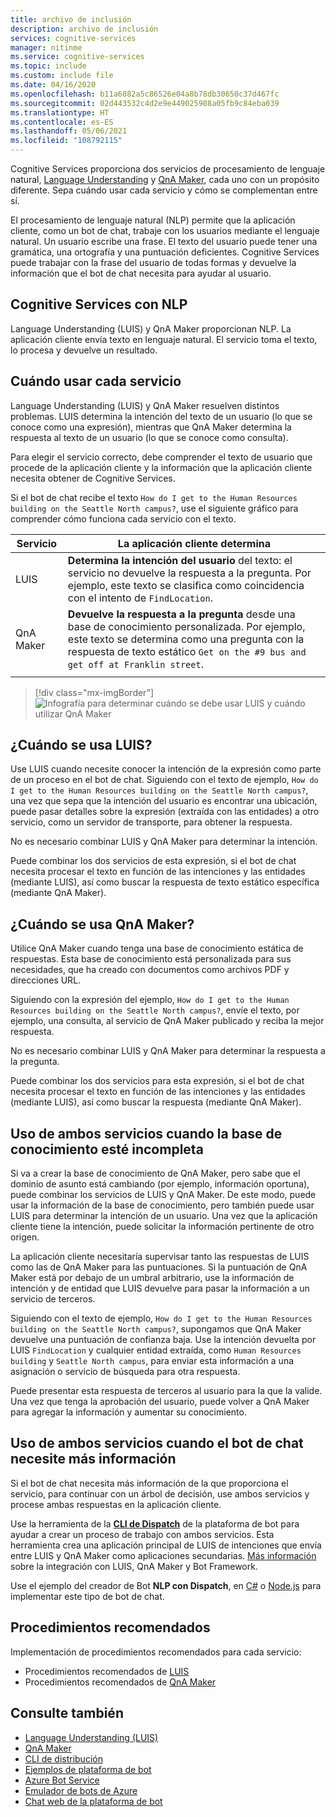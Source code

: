 ```yaml
---
title: archivo de inclusión
description: archivo de inclusión
services: cognitive-services
manager: nitinme
ms.service: cognitive-services
ms.topic: include
ms.custom: include file
ms.date: 04/16/2020
ms.openlocfilehash: b11a6082a5c86526e04a8b78db30650c37d467fc
ms.sourcegitcommit: 02d443532c4d2e9e449025908a05fb9c84eba039
ms.translationtype: HT
ms.contentlocale: es-ES
ms.lasthandoff: 05/06/2021
ms.locfileid: "108792115"
---
```

Cognitive Services proporciona dos servicios de procesamiento de lenguaje natural, [Language Understanding](../luis/what-is-luis.md) y [QnA Maker](../qnamaker/overview/overview.md), cada uno con un propósito diferente. Sepa cuándo usar cada servicio y cómo se complementan entre sí.

El procesamiento de lenguaje natural (NLP) permite que la aplicación cliente, como un bot de chat, trabaje con los usuarios mediante el lenguaje natural. Un usuario escribe una frase. El texto del usuario puede tener una gramática, una ortografía y una puntuación deficientes. Cognitive Services puede trabajar con la frase del usuario de todas formas y devuelve la información que el bot de chat necesita para ayudar al usuario.

## <a name="cognitive-services-with-nlp"></a>Cognitive Services con NLP

Language Understanding (LUIS) y QnA Maker proporcionan NLP. La aplicación cliente envía texto en lenguaje natural. El servicio toma el texto, lo procesa y devuelve un resultado.

## <a name="when-to-use-each-service"></a>Cuándo usar cada servicio

Language Understanding (LUIS) y QnA Maker resuelven distintos problemas. LUIS determina la intención del texto de un usuario (lo que se conoce como una expresión), mientras que QnA Maker determina la respuesta al texto de un usuario (lo que se conoce como consulta).

Para elegir el servicio correcto, debe comprender el texto de usuario que procede de la aplicación cliente y la información que la aplicación cliente necesita obtener de Cognitive Services.

Si el bot de chat recibe el texto `How do I get to the Human Resources building on the Seattle North campus?`, use el siguiente gráfico para comprender cómo funciona cada servicio con el texto.

|Servicio|La aplicación cliente determina|
|--|--|
|LUIS|**Determina la intención del usuario** del texto: el servicio no devuelve la respuesta a la pregunta. Por ejemplo, este texto se clasifica como coincidencia con el intento de `FindLocation`.<br>|
|QnA Maker|**Devuelve la respuesta a la pregunta** desde una base de conocimiento personalizada. Por ejemplo, este texto se determina como una pregunta con la respuesta de texto estático `Get on the #9 bus and get off at Franklin street`.|
|||

> [!div class="mx-imgBorder"]
> ![Infografía para determinar cuándo se debe usar LUIS y cuándo utilizar QnA Maker](./luis-qna-maker-together-decision.png)

## <a name="when-do-you-use-luis"></a>¿Cuándo se usa LUIS?

Use LUIS cuando necesite conocer la intención de la expresión como parte de un proceso en el bot de chat. Siguiendo con el texto de ejemplo, `How do I get to the Human Resources building on the Seattle North campus?`, una vez que sepa que la intención del usuario es encontrar una ubicación, puede pasar detalles sobre la expresión (extraída con las entidades) a otro servicio, como un servidor de transporte, para obtener la respuesta.

No es necesario combinar LUIS y QnA Maker para determinar la intención.

Puede combinar los dos servicios de esta expresión, si el bot de chat necesita procesar el texto en función de las intenciones y las entidades (mediante LUIS), así como buscar la respuesta de texto estático específica (mediante QnA Maker).

## <a name="when-do-you-use-qna-maker"></a>¿Cuándo se usa QnA Maker?

Utilice QnA Maker cuando tenga una base de conocimiento estática de respuestas. Esta base de conocimiento está personalizada para sus necesidades, que ha creado con documentos como archivos PDF y direcciones URL.

Siguiendo con la expresión del ejemplo, `How do I get to the Human Resources building on the Seattle North campus?`, envíe el texto, por ejemplo, una consulta, al servicio de QnA Maker publicado y reciba la mejor respuesta.

No es necesario combinar LUIS y QnA Maker para determinar la respuesta a la pregunta.

Puede combinar los dos servicios para esta expresión, si el bot de chat necesita procesar el texto en función de las intenciones y las entidades (mediante LUIS), así como buscar la respuesta (mediante QnA Maker).

## <a name="use-both-services-when-your-knowledge-base-is-incomplete"></a>Uso de ambos servicios cuando la base de conocimiento esté incompleta

Si va a crear la base de conocimiento de QnA Maker, pero sabe que el dominio de asunto está cambiando (por ejemplo, información oportuna), puede combinar los servicios de LUIS y QnA Maker. De este modo, puede usar la información de la base de conocimiento, pero también puede usar LUIS para determinar la intención de un usuario. Una vez que la aplicación cliente tiene la intención, puede solicitar la información pertinente de otro origen.

La aplicación cliente necesitaría supervisar tanto las respuestas de LUIS como las de QnA Maker para las puntuaciones. Si la puntuación de QnA Maker está por debajo de un umbral arbitrario, use la información de intención y de entidad que LUIS devuelve para pasar la información a un servicio de terceros.

Siguiendo con el texto de ejemplo, `How do I get to the Human Resources building on the Seattle North campus?`, supongamos que QnA Maker devuelve una puntuación de confianza baja. Use la intención devuelta por LUIS `FindLocation` y cualquier entidad extraída, como `Human Resources building` y `Seattle North campus`, para enviar esta información a una asignación o servicio de búsqueda para otra respuesta.

Puede presentar esta respuesta de terceros al usuario para la que la valide. Una vez que tenga la aprobación del usuario, puede volver a QnA Maker para agregar la información y aumentar su conocimiento.

## <a name="use-both-services-when-your-chat-bot-needs-more-information"></a>Uso de ambos servicios cuando el bot de chat necesite más información

Si el bot de chat necesita más información de la que proporciona el servicio, para continuar con un árbol de decisión, use ambos servicios y procese ambas respuestas en la aplicación cliente.

Use la herramienta de la **[CLI de Dispatch](https://github.com/Microsoft/botbuilder-tools/tree/master/packages/Dispatch)** de la plataforma de bot para ayudar a crear un proceso de trabajo con ambos servicios. Esta herramienta crea una aplicación principal de LUIS de intenciones que envía entre LUIS y QnA Maker como aplicaciones secundarias. [Más información](/azure/bot-service/bot-builder-tutorial-dispatch?tabs=cs) sobre la integración con LUIS, QnA Maker y Bot Framework.

Use el ejemplo del creador de Bot **NLP con Dispatch**, en [C#](https://github.com/microsoft/BotBuilder-Samples/tree/main/samples/csharp_dotnetcore/14.nlp-with-orchestrator) o [Node.js](https://github.com/microsoft/BotBuilder-Samples/tree/main/samples/javascript_nodejs/14.nlp-with-orchestrator) para implementar este tipo de bot de chat.

## <a name="best-practices"></a>Procedimientos recomendados

Implementación de procedimientos recomendados para cada servicio:

* Procedimientos recomendados de [LUIS](../luis/luis-concept-best-practices.md)
* Procedimientos recomendados de [QnA Maker](../qnamaker/concepts/best-practices.md)

## <a name="see-also"></a>Consulte también

* [Language Understanding (LUIS)](../luis/what-is-luis.md)
* [QnA Maker](../qnamaker/overview/overview.md)
* [CLI de distribución](https://github.com/Microsoft/botbuilder-tools/tree/master/packages/Dispatch)
* [Ejemplos de plataforma de bot](https://github.com/Microsoft/BotBuilder-Samples)
* [Azure Bot Service](/azure/bot-service/bot-service-overview-introduction)
* [Emulador de bots de Azure](https://github.com/Microsoft/BotFramework-Emulator)
* [Chat web de la plataforma de bot](https://github.com/microsoft/BotFramework-WebChat)
